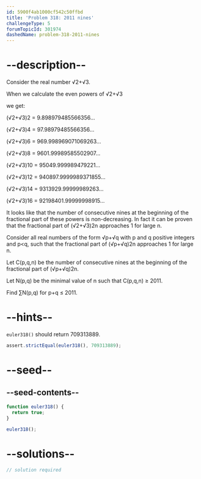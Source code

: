 ```yaml
---
id: 5900f4ab1000cf542c50ffbd
title: 'Problem 318: 2011 nines'
challengeType: 5
forumTopicId: 301974
dashedName: problem-318-2011-nines
---
```


# --description--

Consider the real number √2+√3.

When we calculate the even powers of √2+√3

we get:

(√2+√3)2 = 9.898979485566356...

(√2+√3)4 = 97.98979485566356...

(√2+√3)6 = 969.998969071069263...

(√2+√3)8 = 9601.99989585502907...

(√2+√3)10 = 95049.999989479221...

(√2+√3)12 = 940897.9999989371855...

(√2+√3)14 = 9313929.99999989263...

(√2+√3)16 = 92198401.99999998915...

It looks like that the number of consecutive nines at the beginning of the fractional part of these powers is non-decreasing. In fact it can be proven that the fractional part of (√2+√3)2n approaches 1 for large n.

Consider all real numbers of the form √p+√q with p and q positive integers and p&lt;q, such that the fractional part of (√p+√q)2n approaches 1 for large n.

Let C(p,q,n) be the number of consecutive nines at the beginning of the fractional part of (√p+√q)2n.

Let N(p,q) be the minimal value of n such that C(p,q,n) ≥ 2011.

Find ∑N(p,q) for p+q ≤ 2011.

# --hints--

`euler318()` should return 709313889.

```js
assert.strictEqual(euler318(), 709313889);
```

# --seed--

## --seed-contents--

```js
function euler318() {
  return true;
}

euler318();
```

# --solutions--

```js
// solution required
```
